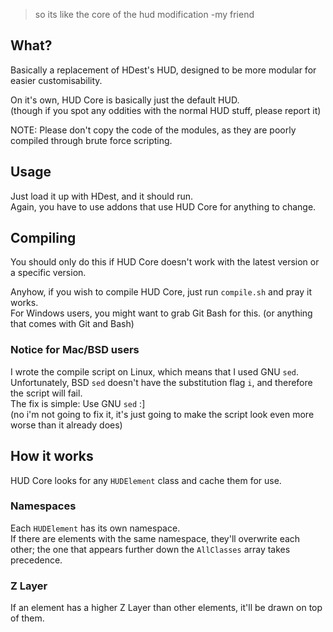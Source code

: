 > so its like the core of the hud modification   -my friend

## What?
Basically a replacement of HDest's HUD, designed to be more modular for easier customisability.

On it's own, HUD Core is basically just the default HUD.   
(though if you spot any oddities with the normal HUD stuff, please report it)

NOTE: Please don't copy the code of the modules, as they are poorly compiled through brute force scripting.

## Usage
Just load it up with HDest, and it should run.   
Again, you have to use addons that use HUD Core for anything to change.

## Compiling
You should only do this if HUD Core doesn't work with the latest version or a specific version.

Anyhow, if you wish to compile HUD Core, just run `compile.sh` and pray it works.   
For Windows users, you might want to grab Git Bash for this. (or anything that comes with Git and Bash)

### Notice for Mac/BSD users
I wrote the compile script on Linux, which means that I used GNU `sed`.   
Unfortunately, BSD `sed` doesn't have the substitution flag `i`, and therefore the script will fail.   
The fix is simple: Use GNU `sed` :]   
(no i'm not going to fix it, it's just going to make the script look even more worse than it already does)

## How it works
HUD Core looks for any `HUDElement` class and cache them for use.

### Namespaces
Each `HUDElement` has its own namespace.   
If there are elements with the same namespace, they'll overwrite each other; the one that appears further down the `AllClasses` array takes precedence.

### Z Layer
If an element has a higher Z Layer than other elements, it'll be drawn on top of them.
